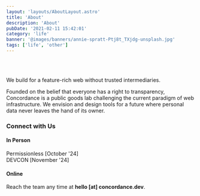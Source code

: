 ```yaml
---
layout: 'layouts/AboutLayout.astro'
title: 'About'
description: 'About'
pubDate: '2021-02-11 15:42:01'
category: 'life'
banner: '@images/banners/annie-spratt-Ptj8t_TXjdg-unsplash.jpg'
tags: ['life', 'other']
---
```

<br>
<br>

We build for a feature-rich web without trusted intermediaries.

Founded on the belief that everyone has a right to transparency, Concordance is a public goods lab challenging the current paradigm of web infrastructure. We envision and design tools for a future where personal data never leaves the hand of its owner.
<!---
### Mission 
Blockchain is revolutionary for its research, discovery, and solutions in the fields of cryptography and distributed compute.
The conterporary web is interactive and blockchain (stack-based deterministic finite automata). 
This limits web3 builders, who design dApps with some blockchain compute for settlement, but then must fallback to web2 app architecture for the rest of the system model. This creates opacity and reintroduces centralization in an attempt to optimize the user experience. 

Concordance builds solutions that answer for the entire stack of web architecture, not through direct replication the design of web 2, but by first understanding the aims of the current system, and manufacturing anew according to these aims.   

__Concordance's misison is to create a stratum true alternate to web2 with offerings so superior, it would be determental for institutions not to adopt.__

### Vision
The Concordance was founded to address Web3 interactivity gap. We envision a world where personal data never sits inside a privately-owned server, where a business the power to send that data externally, make judgements on a person because of their biased algorithms, or alter pricing 

__We envision a world with transparancy, eliminating data leaks, abolishing direct data transmission, and randsomware becomes an issue of the past.__

Some of our boldest opinions can be found in our blog posts. 
We challenge the blockchain community not with citiques as a specator, but by entering the area and forging solutions that make the system stronger.
-->

### Connect with Us 

#### In Person 
Permissionless [October '24] <br>
DEVCON [November '24]
#### Online
Reach the team any time at __hello [at] concordance.dev__.

<br>
<br>
<br>
